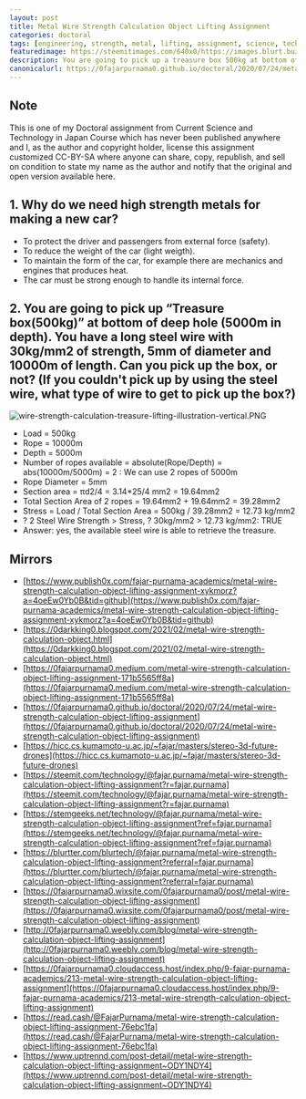 ```yaml
---
layout: post
title: Metal Wire Strength Calculation Object Lifting Assignment
categories: doctoral
tags: [engineering, strength, metal, lifting, assignment, science, technology, math]
featuredimage: https://steemitimages.com/640x0/https://images.blurt.buzz/DQmTqQ16YUZm2SYKnCKzPF3gHNSW3V4qNJLzaYwSQPaeHkc/wire-strength-calculation-treasure-lifting-illustration-horizontal.PNG
description: You are going to pick up a treasure box 500kg at bottom of a deep hole. You have a long steel wire 30kg/mm2. Can you pick up the box or not?
canonicalurl: https://0fajarpurnama0.github.io/doctoral/2020/07/24/metal-wire-strength-calculation-object-lifting-assignment
---
```

## Note

This is one of my Doctoral assignment from Current Science and Technology in Japan Course which has never been published anywhere and I, as the author and copyright holder, license this assignment customized CC-BY-SA where anyone can share, copy, republish, and sell on condition to state my name as the author and notify that the original and open version available here.

## 1\. Why do we need high strength metals for making a new car?

*   To protect the driver and passengers from external force (safety).
*   To reduce the weight of the car (light weigth).
*   To maintain the form of the car, for example there are mechanics and engines that produces heat.
*   The car must be strong enough to handle its internal force.

## 2\. You are going to pick up “Treasure box(500kg)” at bottom of deep hole (5000m in depth). You have a long steel wire with 30kg/mm2 of strength, 5mm of diameter and 10000m of length. Can you pick up the box, or not? (If you couldn't pick up by using the steel wire, what type of wire to get to pick up the box?)


![wire-strength-calculation-treasure-lifting-illustration-vertical.PNG](https://steemitimages.com/640x0/https://images.blurt.buzz/DQmXiDdj1sRpzcAbSRgKYxcmTauFT5w7o3PMWqeF4Fy5BV6/wire-strength-calculation-treasure-lifting-illustration-vertical.PNG)


*   Load = 500kg
*   Rope = 10000m
*   Depth = 5000m
*   Number of ropes available = absolute(Rope/Depth) = abs(10000m/5000m) = 2 : We can use 2 ropes of 5000m
*   Rope Diameter = 5mm
*   Section area = πd2/4 = 3.14*25/4 mm2 = 19.64mm2
*   Total Section Area of 2 ropes = 19.64mm2 + 19.64mm2 = 39.28mm2
*   Stress = Load / Total Section Area = 500kg / 39.28mm2 = 12.73 kg/mm2
*   ? 2 Steel Wire Strength > Stress, ? 30kg/mm2 > 12.73 kg/mm2: TRUE
*   Answer: yes, the available steel wire is able to retrieve the treasure.

## Mirrors

*   [https://www.publish0x.com/fajar-purnama-academics/metal-wire-strength-calculation-object-lifting-assignment-xykmorz?a=4oeEw0Yb0B&tid=github](https://www.publish0x.com/fajar-purnama-academics/metal-wire-strength-calculation-object-lifting-assignment-xykmorz?a=4oeEw0Yb0B&tid=github)
*   [https://0darkking0.blogspot.com/2021/02/metal-wire-strength-calculation-object.html](https://0darkking0.blogspot.com/2021/02/metal-wire-strength-calculation-object.html)
*   [https://0fajarpurnama0.medium.com/metal-wire-strength-calculation-object-lifting-assignment-171b5565ff8a](https://0fajarpurnama0.medium.com/metal-wire-strength-calculation-object-lifting-assignment-171b5565ff8a)
*   [https://0fajarpurnama0.github.io/doctoral/2020/07/24/metal-wire-strength-calculation-object-lifting-assignment](https://0fajarpurnama0.github.io/doctoral/2020/07/24/metal-wire-strength-calculation-object-lifting-assignment)
*   [https://hicc.cs.kumamoto-u.ac.jp/~fajar/masters/stereo-3d-future-drones](https://hicc.cs.kumamoto-u.ac.jp/~fajar/masters/stereo-3d-future-drones)
*   [https://steemit.com/technology/@fajar.purnama/metal-wire-strength-calculation-object-lifting-assignment?r=fajar.purnama](https://steemit.com/technology/@fajar.purnama/metal-wire-strength-calculation-object-lifting-assignment?r=fajar.purnama)
*   [https://stemgeeks.net/technology/@fajar.purnama/metal-wire-strength-calculation-object-lifting-assignment?ref=fajar.purnama](https://stemgeeks.net/technology/@fajar.purnama/metal-wire-strength-calculation-object-lifting-assignment?ref=fajar.purnama)
*   [https://blurtter.com/blurtech/@fajar.purnama/metal-wire-strength-calculation-object-lifting-assignment?referral=fajar.purnama](https://blurtter.com/blurtech/@fajar.purnama/metal-wire-strength-calculation-object-lifting-assignment?referral=fajar.purnama)
*   [https://0fajarpurnama0.wixsite.com/0fajarpurnama0/post/metal-wire-strength-calculation-object-lifting-assignment](https://0fajarpurnama0.wixsite.com/0fajarpurnama0/post/metal-wire-strength-calculation-object-lifting-assignment)
*   [http://0fajarpurnama0.weebly.com/blog/metal-wire-strength-calculation-object-lifting-assignment](http://0fajarpurnama0.weebly.com/blog/metal-wire-strength-calculation-object-lifting-assignment)
*   [https://0fajarpurnama0.cloudaccess.host/index.php/9-fajar-purnama-academics/213-metal-wire-strength-calculation-object-lifting-assignment](https://0fajarpurnama0.cloudaccess.host/index.php/9-fajar-purnama-academics/213-metal-wire-strength-calculation-object-lifting-assignment)
*   [https://read.cash/@FajarPurnama/metal-wire-strength-calculation-object-lifting-assignment-76ebc1fa](https://read.cash/@FajarPurnama/metal-wire-strength-calculation-object-lifting-assignment-76ebc1fa)
*   [https://www.uptrennd.com/post-detail/metal-wire-strength-calculation-object-lifting-assignment~ODY1NDY4](https://www.uptrennd.com/post-detail/metal-wire-strength-calculation-object-lifting-assignment~ODY1NDY4)
